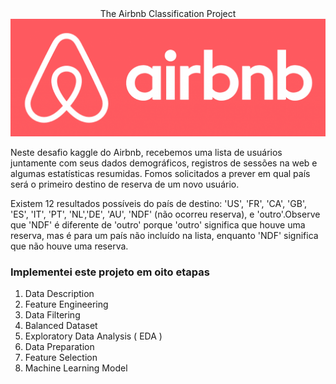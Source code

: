 <div align="center">The Airbnb Classification Project</div>

<img src="/img/logo.jpg" alt="logo"/>

Neste desafio kaggle do Airbnb, recebemos uma lista de usuários juntamente com seus dados demográficos, registros de sessões na web e algumas estatísticas resumidas. Fomos solicitados a prever em qual país será o primeiro destino de reserva de um novo usuário. 

Existem 12 resultados possíveis do país de destino: 'US', 'FR', 'CA', 'GB', 'ES', 'IT', 'PT', 'NL','DE', 'AU', 'NDF' (não ocorreu reserva), e 'outro'.Observe que 'NDF' é diferente de 'outro' porque 'outro' significa que houve uma reserva, mas é para um país não incluído na lista, enquanto 'NDF' significa que não houve uma reserva.


### Implementei este projeto em oito etapas
1. Data Description
2. Feature Engineering
3. Data Filtering
4. Balanced Dataset
5. Exploratory Data Analysis ( EDA )
6. Data Preparation
7. Feature Selection
8. Machine Learning Model
